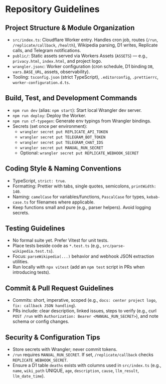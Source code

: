 # Repository Guidelines

## Project Structure & Module Organization
- `src/index.ts`: Cloudflare Worker entry. Handles cron job, routes (`/run`, `/replicate/callback`, `/health`), Wikipedia parsing, D1 writes, Replicate calls, and Telegram notifications.
- `public/`: Static assets served via Workers Assets (`ASSETS`) — e.g., `privacy.html`, `index.html`, and project logo.
- `wrangler.jsonc`: Worker configuration (cron schedule, D1 binding `DB`, `vars.BASE_URL`, assets, observability).
- Tooling: `tsconfig.json` (strict TypeScript), `.editorconfig`, `.prettierrc`, `worker-configuration.d.ts`.

## Build, Test, and Development Commands
- `npm run dev` (alias: `npm start`): Start local Wrangler dev server.
- `npm run deploy`: Deploy the Worker.
- `npm run cf-typegen`: Generate env typings from Wrangler bindings.
- Secrets (set once per environment):
  - `wrangler secret put REPLICATE_API_TOKEN`
  - `wrangler secret put TELEGRAM_BOT_TOKEN`
  - `wrangler secret put TELEGRAM_CHAT_IDS`
  - `wrangler secret put MANUAL_RUN_SECRET`
  - Optional: `wrangler secret put REPLICATE_WEBHOOK_SECRET`

## Coding Style & Naming Conventions
- TypeScript, `strict: true`.
- Formatting: Prettier with tabs, single quotes, semicolons, `printWidth: 140`.
- Naming: `camelCase` for variables/functions, `PascalCase` for types, `kebab-case.ts` for filenames where applicable.
- Keep functions small and pure (e.g., parser helpers). Avoid logging secrets.

## Testing Guidelines
- No formal suite yet. Prefer Vitest for unit tests.
- Place tests beside code as `*.test.ts` (e.g., `src/parse-wikipedia.test.ts`).
- Focus: `parseWikipedia(...)` behavior and webhook JSON extraction utilities.
- Run locally with `npx vitest` (add an `npm test` script in PRs when introducing tests).

## Commit & Pull Request Guidelines
- Commits: short, imperative, scoped (e.g., `docs: center project logo`, `fix: callback JSON handling`).
- PRs include: clear description, linked issues, steps to verify (e.g., curl `POST /run` with `Authorization: Bearer <MANUAL_RUN_SECRET>`), and note schema or config changes.

## Security & Configuration Tips
- Store secrets with Wrangler; never commit tokens.
- `/run` requires `MANUAL_RUN_SECRET`. If set, `/replicate/callback` checks `REPLICATE_WEBHOOK_SECRET`.
- Ensure a D1 table `deaths` exists with columns used in `src/index.ts` (e.g., `name`, `wiki_path` UNIQUE, `age`, `description`, `cause`, `llm_result`, `llm_date_time`).
